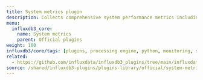 ```yaml
---
title: System metrics plugin
description: Collects comprehensive system performance metrics including CPU, memory, disk, and network statistics.
menu:
  influxdb3_core:
    name: System metrics
    parent: Official plugins
weight: 100
influxdb3/core/tags: [plugins, processing engine, python, monitoring, system-metrics, performance]
related:
  - https://github.com/influxdata/influxdb3_plugins/tree/main/influxdata/system-metrics, System metrics plugin on GitHub
source: /shared/influxdb3-plugins/plugins-library/official/system-metrics.md
---
```


<!-- //SOURCE - content/shared/influxdb3-plugins/plugins-library/official/system-metrics.md -->